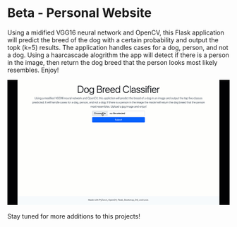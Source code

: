 # Beta - Personal Website
Using a midified VGG16 neural network and OpenCV, this Flask application will predict the breed of the dog with a certain probability and output the topk (k=5) results. The application handles cases for a dog, person, and not a dog. Using a haarcascade alogrithm the app will detect if there is a person in the image, then return the dog breed that the person looks most likely resembles. Enjoy!

<p align="center">
<img width="700" src = 'backend/assets/DogClassifierApp.gif'>
</p>

Stay tuned for more additions to this projects! 
